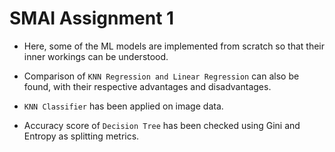 # SMAI Assignment 1

* Here, some of the ML models are implemented from scratch so that their inner workings can be understood.

* Comparison of ```KNN Regression and Linear Regression``` can also be found, with their respective advantages and disadvantages.

* ```KNN Classifier``` has been applied on image data.

* Accuracy score of ```Decision Tree``` has been checked using Gini and Entropy as splitting metrics.
